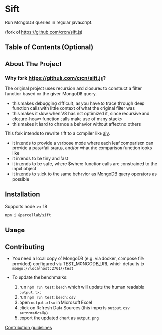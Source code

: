 <!---
This is the name of the project. It describes the whole project in one sentence, and helps people understand what the main goal and aim of the project is.

Consider putting a CI badge too, for instance:
 [![myworkflow](https://github.com/parcellab/repo-template-base/workflows/myworkflow/badge.svg)](https://github.com/parcellab/repo-template-base/actions?workflow=myworkflow)
-->

# Sift

Run MongoDB queries in regular javascript.

(fork of https://github.com/crcn/sift.js)

## Table of Contents (Optional)

<!---
If your README is very long, you might want to add a table of contents to make it easy for users to navigate to different sections easily. It will make it easier for readers to move around the project with ease.
-->

## About The Project

### Why fork https://github.com/crcn/sift.js?

The original project uses recursion and closures to construct a filter function based on the given MongoDB query.

- this makes debugging difficult, as you have to trace through deep function calls with little context of what the original filter was
- this makes it slow when V8 has not optimized it, since recursive and closure-heavy function calls make use of many stacks
- this makes it hard to change a behavior without affecting others

This fork intends to rewrite sift to a compiler like [ajv](https://github.com/ajv-validator/ajv).

- it intends to provide a verbose mode where each leaf comparison can provide a pass/fail status, and/or what the comparison function looks like
- it intends to be tiny and fast
- it intends to be safe, where $where function calls are constrained to the input object
- it intends to stick to the same behavior as MongoDB query operators as possible

## Installation

Supports node >= 18

`npm i @parcellab/sift`

<!---If you are working on a project that a user needs to install or run locally in a machine,
you should include the steps required to install your project and also the required dependencies if any.*

Provide a step-by-step description of how to get the development environment set and running.
For instance:

Use the package manager [pip](https://pip.pypa.io/en/stable/) to install foobar.

```bash
pip install foobar
```
-->

## Usage

<!---
Provide instructions and examples so users/contributors can use the project. This will make it easy for them in case they encounter a problem – they will always have a place to reference what is expected.*

*You can also make use of visual aids by including materials like screenshots to show examples of the running project and also the structure and design principles used in your project.

```python
import foobar

# returns 'words'
foobar.pluralize('word')

# returns 'geese'
foobar.pluralize('goose')

# returns 'phenomenon'
foobar.singularize('phenomena')
```
-->

## Contributing

- You need a local copy of MongoDB (e.g. via docker, compose file provided) configured via TEST_MONGODB_URL which defaults to `mongo://localhost:27017/test`

- To update the benchmarks:
  1. run `npm run test:bench` which will update the human readable `output.txt`
  2. run `npm run test:bench:csv`
  3. open `output.xlsx` in Microsoft Excel
  4. click on Refresh Data Sources (this imports `output.csv` automatically)
  5. export the updated chart as `output.png`

[Contribution guidelines](CONTRIBUTING.md)
